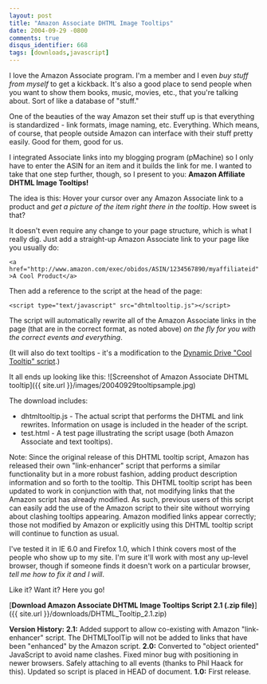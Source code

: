 ```yaml
---
layout: post
title: "Amazon Associate DHTML Image Tooltips"
date: 2004-09-29 -0800
comments: true
disqus_identifier: 668
tags: [downloads,javascript]
---
```

I love the Amazon Associate program. I'm a member and I even *buy stuff
from myself* to get a kickback. It's also a good place to send people
when you want to show them books, music, movies, etc., that you're
talking about. Sort of like a database of "stuff."

 One of the beauties of the way Amazon set their stuff up is that
everything is standardized - link formats, image naming, etc.
Everything. Which means, of course, that people outside Amazon can
interface with their stuff pretty easily. Good for them, good for us.

 I integrated Associate links into my blogging program (pMachine) so I
only have to enter the ASIN for an item and it builds the link for me. I
wanted to take that one step further, though, so I present to you:
**Amazon Affiliate DHTML Image Tooltips!**

 The idea is this: Hover your cursor over any Amazon Associate link to a
product and *get a picture of the item right there in the tooltip*. How
sweet is that?

 It doesn't even require any change to your page structure, which is
what I really dig. Just add a straight-up Amazon Associate link to your
page like you usually do:

`<a href="http://www.amazon.com/exec/obidos/ASIN/1234567890/myaffiliateid">A Cool Product</a>`

 Then add a reference to the script at the head of the page:

 `<script type="text/javascript" src="dhtmltooltip.js"></script>`

 The script will automatically rewrite all of the Amazon Associate links
in the page (that are in the correct format, as noted above) *on the fly
for you with the correct events and everything*.

 (It will also do text tooltips - it's a modification to the [Dynamic
Drive "Cool Tooltip"
script](http://www.dynamicdrive.com/dynamicindex5/dhtmltooltip.htm).)

 It all ends up looking like this:
 ![Screenshot of Amazon Associate DHTML
tooltip]({{ site.url }}/images/20040929tooltipsample.jpg)

 The download includes:

- dhtmltooltip.js - The actual script that performs the DHTML and link
    rewrites. Information on usage is included in the header of the
    script.
- test.html - A test page illustrating the script usage (both Amazon
    Associate and text tooltips).

 Note: Since the original release of this DHTML tooltip script, Amazon
has released their own "link-enhancer" script that performs a similar
functionality but in a more robust fashion, adding product description
information and so forth to the tooltip. This DHTML tooltip script has
been updated to work in conjunction with that, not modifying links that
the Amazon script has already modified. As such, previous users of this
script can easily add the use of the Amazon script to their site without
worrying about clashing tooltips appearing. Amazon modified links appear
correctly; those not modified by Amazon or explicitly using this DHTML
tooltip script will continue to function as usual.

 I've tested it in IE 6.0 and Firefox 1.0, which I think covers most of
the people who show up to my site. I'm sure it'll work with most any
up-level browser, though if someone finds it doesn't work on a
particular browser, *tell me how to fix it and I will*.

 Like it? Want it? Here you go!

 [**Download Amazon Associate DHTML Image Tooltips Script 2.1 (.zip
file)**]({{ site.url }}/downloads/DHTML_Tooltip_2.1.zip)

 **Version History:**
 **2.1:** Added support to allow co-existing with Amazon "link-enhancer"
script. The DHTMLToolTip will not be added to links that have been
"enhanced" by the Amazon script.
 **2.0:**
Converted to "object oriented" JavaScript to avoid name clashes.
Fixed minor bug with positioning in newer browsers.
Safely attaching to all events (thanks to Phil Haack for this).
Updated so script is placed in HEAD of document.
 **1.0:** First release.
